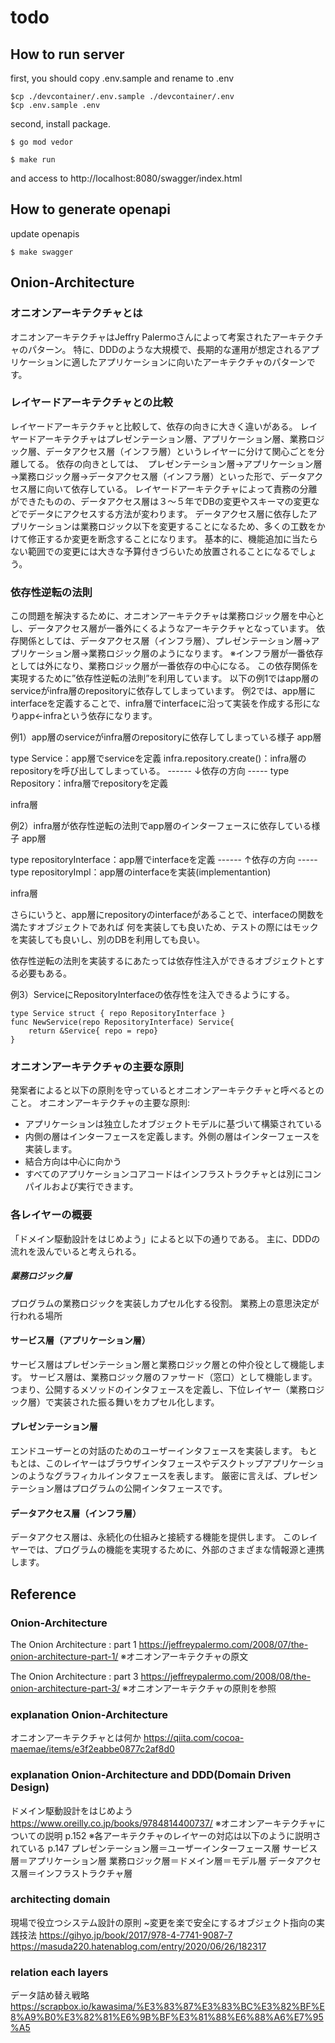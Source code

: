# todo

## How to run server
first, you should copy .env.sample and rename to .env
```
$cp ./devcontainer/.env.sample ./devcontainer/.env
$cp .env.sample .env
```

second, install package.
```
$ go mod vedor
```


```
$ make run
```

and access to
http://localhost:8080/swagger/index.html

## How to generate openapi

update openapis

```
$ make swagger
```

## Onion-Architecture

### オニオンアーキテクチャとは
オニオンアーキテクチャはJeffry Palermoさんによって考案されたアーキテクチャのパターン。
特に、DDDのような大規模で、長期的な運用が想定されるアプリケーションに適したアプリケーションに向いたアーキテクチャのパターンです。

### レイヤードアーキテクチャとの比較
レイヤードアーキテクチャと比較して、依存の向きに大きく違いがある。
レイヤードアーキテクチャはプレゼンテーション層、アプリケーション層、業務ロジック層、データアクセス層（インフラ層）というレイヤーに分けて関心ごとを分離してる。
依存の向きとしては、　プレゼンテーション層→アプリケーション層→業務ロジック層→データアクセス層（インフラ層）といった形で、データアクセス層に向いて依存している。
レイヤードアーキテクチャによって責務の分離ができたものの、データアクセス層は３〜５年でDBの変更やスキーマの変更などでデータにアクセスする方法が変わります。
データアクセス層に依存したアプリケーションは業務ロジック以下を変更することになるため、多くの工数をかけて修正するか変更を断念することになります。
基本的に、機能追加に当たらない範囲での変更には大きな予算付きづらいため放置されることになるでしょう。

### 依存性逆転の法則
この問題を解決するために、オニオンアーキテクチャは業務ロジック層を中心とし、データアクセス層が一番外にくるようなアーキテクチャとなっています。
依存関係としては、データアクセス層（インフラ層）、プレゼンテーション層→アプリケーション層→業務ロジック層のようになります。
※インフラ層が一番依存としては外になり、業務ロジック層が一番依存の中心になる。
この依存関係を実現するために”依存性逆転の法則”を利用しています。
以下の例1ではapp層のserviceがinfra層のrepositoryに依存してしまっています。
例2では、app層にinterfaceを定義することで、infra層でinterfaceに沿って実装を作成する形になりapp←infraという依存になります。

例1）app層のserviceがinfra層のrepositoryに依存してしまっている様子
app層

type Service：app層でserviceを定義
  infra.repository.create()：infra層のrepositoryを呼び出してしまっている。
------ ↓依存の方向 -----
type Repository：infra層でrepositoryを定義

infra層


例2）infra層が依存性逆転の法則でapp層のインターフェースに依存している様子
app層

type repositoryInterface：app層でinterfaceを定義
------ ↑依存の方向 -----
type repositoryImpl：app層のinterfaceを実装(implementantion)

infra層

さらにいうと、app層にrepositoryのinterfaceがあることで、interfaceの関数を満たすオブジェクトであれば
何を実装しても良いため、テストの際にはモックを実装しても良いし、別のDBを利用しても良い。

依存性逆転の法則を実装するにあたっては依存性注入ができるオブジェクトとする必要もある。

例3）ServiceにRepositoryInterfaceの依存性を注入できるようにする。
```
type Service struct { repo RepositoryInterface }
func NewService(repo RepositoryInterface) Service{
    return &Service{ repo = repo}
}
```

### オニオンアーキテクチャの主要な原則
発案者によると以下の原則を守っているとオニオンアーキテクチャと呼べるとのこと。
オニオンアーキテクチャの主要な原則:
* アプリケーションは独立したオブジェクトモデルに基づいて構築されている
* 内側の層はインターフェースを定義します。外側の層はインターフェースを実装します。
* 結合方向は中心に向かう
* すべてのアプリケーションコアコードはインフラストラクチャとは別にコンパイルおよび実行できます。

### 各レイヤーの概要
「ドメイン駆動設計をはじめよう」によると以下の通りである。
主に、DDDの流れを汲んでいると考えられる。
##### 業務ロジック層
プログラムの業務ロジックを実装しカプセル化する役割。
業務上の意思決定が行われる場所

#### サービス層（アプリケーション層）
サービス層はプレゼンテーション層と業務ロジック層との仲介役として機能します。
サービス層は、業務ロジック層のファサード（窓口）として機能します。つまり、公開するメソッドのインタフェースを定義し、下位レイヤー（業務ロジック層）で実装された振る舞いをカプセル化します。

#### プレゼンテーション層
エンドユーザーとの対話のためのユーザーインタフェースを実装します。
もともとは、このレイヤーはブラウザインタフェースやデスクトップアプリケーションのようなグラフィカルインタフェースを表します。
厳密に言えば、プレゼンテーション層はプログラムの公開インタフェースです。

#### データアクセス層（インフラ層）
データアクセス層は、永続化の仕組みと接続する機能を提供します。
このレイヤーでは、プログラムの機能を実現するために、外部のさまざまな情報源と連携します。

## Reference

### Onion-Architecture
The Onion Architecture : part 1
https://jeffreypalermo.com/2008/07/the-onion-architecture-part-1/
※オニオンアーキテクチャの原文

The Onion Architecture : part 3
https://jeffreypalermo.com/2008/08/the-onion-architecture-part-3/
※オニオンアーキテクチャの原則を参照


### explanation Onion-Architecture
オニオンアーキテクチャとは何か
https://qiita.com/cocoa-maemae/items/e3f2eabbe0877c2af8d0

### explanation Onion-Architecture and DDD(Domain Driven Design)
ドメイン駆動設計をはじめよう
https://www.oreilly.co.jp/books/9784814400737/
※オニオンアーキテクチャについての説明 p.152
※各アーキテクチャのレイヤーの対応は以下のように説明されている p.147
プレゼンテーション層＝ユーザーインターフェース層
サービス層＝アプリケーション層
業務ロジック層＝ドメイン層＝モデル層
データアクセス層＝インフラストラクチャ層

### architecting domain
現場で役立つシステム設計の原則 ~変更を楽で安全にするオブジェクト指向の実践技法
https://gihyo.jp/book/2017/978-4-7741-9087-7
https://masuda220.hatenablog.com/entry/2020/06/26/182317


### relation each layers
データ詰め替え戦略
https://scrapbox.io/kawasima/%E3%83%87%E3%83%BC%E3%82%BF%E8%A9%B0%E3%82%81%E6%9B%BF%E3%81%88%E6%88%A6%E7%95%A5